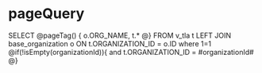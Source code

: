 pageQuery
===
SELECT
@pageTag() {
    o.ORG_NAME,
    t.*
@}
FROM
v_tla t
LEFT JOIN base_organization o ON t.ORGANIZATION_ID = o.ID
where 1=1
    @if(!isEmpty(organizationId)){
       and  t.ORGANIZATION_ID = #organizationId#
    @}
